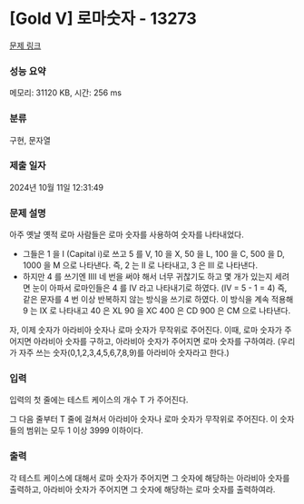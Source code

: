 # [Gold V] 로마숫자 - 13273 

[문제 링크](https://www.acmicpc.net/problem/13273) 

### 성능 요약

메모리: 31120 KB, 시간: 256 ms

### 분류

구현, 문자열

### 제출 일자

2024년 10월 11일 12:31:49

### 문제 설명

<p>아주 옛날 옛적 로마 사람들은 로마 숫자를 사용하여 숫자를 나타내었다.</p>

<ul>
	<li>그들은 1 을 I (Capital i)로 쓰고 5 를 V, 10 을 X, 50 을 L, 100 을 C, 500 을 D, 1000 을 M 으로 나타낸다. 즉, 2 는 II 로 나타내고, 3 은 III 로 나타낸다.</li>
	<li>하지만 4 를 쓰기엔 IIII 네 번을 써야 해서 너무 귀찮기도 하고 몇 개가 있는지 세려면 눈이 아파서 로마인들은 4 를 IV 라고 나타내기로 하였다. (IV = 5 - 1 = 4) 즉, 같은 문자를 4 번 이상 반복하지 않는 방식을 쓰기로 하였다. 이 방식을 계속 적용해 9 는 IX 로 나타내고 40 은 XL 90 을 XC 400 은 CD 900 은 CM 으로 나타낸다.</li>
</ul>

<p>자, 이제 숫자가 아라비아 숫자나 로마 숫자가 무작위로 주어진다. 이때, 로마 숫자가 주어지면 아라비아 숫자를 구하고, 아라비아 숫자가 주어지면 로마 숫자를 구하여라. (우리가 자주 쓰는 숫자(0,1,2,3,4,5,6,7,8,9)를 아라비아 숫자라고 한다.)</p>

### 입력 

 <p>입력의 첫 줄에는 테스트 케이스의 개수 T 가 주어진다.</p>

<p>그 다음 줄부터 T 줄에 걸쳐서 아라비아 숫자나 로마 숫자가 무작위로 주어진다. 이 숫자들의 범위는 모두 1 이상 3999 이하이다.</p>

### 출력 

 <p>각 테스트 케이스에 대해서 로마 숫자가 주어지면 그 숫자에 해당하는 아라비아 숫자를 출력하고, 아라비아 숫자가 주어지면 그 숫자에 해당하는 로마 숫자를 출력하여라.</p>

